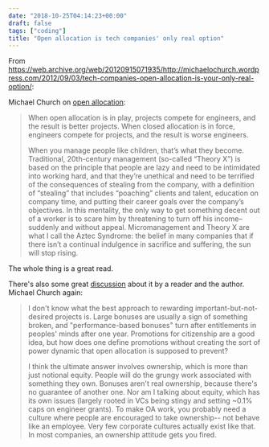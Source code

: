 ```yaml
---
date: "2018-10-25T04:14:23+00:00"
draft: false
tags: ["coding"]
title: "Open allocation is tech companies' only real option"
---
```

From https://web.archive.org/web/20120915071935/http://michaelochurch.wordpress.com/2012/09/03/tech-companies-open-allocation-is-your-only-real-option/:


Michael Church on [open allocation](https://en.wikipedia.org/wiki/Open_allocation):

>When open allocation is in play, projects compete for engineers, and the result is better projects. When closed allocation is in force, engineers compete for projects, and the result is worse engineers. 
>
>When you manage people like children, that’s what they become. Traditional, 20th-century management (so-called “Theory X”) is based on the principle that people are lazy and need to be intimidated into working hard, and that they’re unethical and need to be terrified of the consequences of stealing from the company, with a definition of “stealing” that includes “poaching” clients and talent, education on company time, and putting their career goals over the company’s objectives. In this mentality, the only way to get something decent out of a worker is to scare him by threatening to turn off his income– suddenly and without appeal. Micromanagement and Theory X are what I call the Aztec Syndrome: the belief in many companies that if there isn’t a continual indulgence in sacrifice and suffering, the sun will stop rising.

The whole thing is a great read.

There's also some great [discussion](https://gist.github.com/h3h/4437224) about it by a reader and the author. Michael Church again:

>I don't know what the best approach to rewarding important-but-not-desired projects is. Large bonuses are usually a sign of something broken, and "performance-based bonuses" turn after entitlements in peoples' minds after one year. Promotions for citizenship are a good idea, but how does one define promotions without creating the sort of power dynamic that open allocation is supposed to prevent?
>
>I think the ultimate answer involves ownership, which is more than just notional equity. People will do the grungy work associated with something they own. Bonuses aren't real ownership, because there's no guarantee of another one. Nor am I talking about equity, which has its own issues (largely rooted in VCs being stingy and setting ~0.1% caps on engineer grants). To make OA work, you probably need a culture where people are encouraged to take ownership-- not behave like an employee. Very few corporate cultures actually exist like that. In most companies, an ownership attitude gets you fired.
